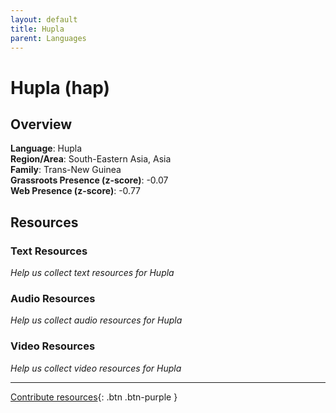 ```yaml
---
layout: default
title: Hupla
parent: Languages
---
```


# Hupla (hap)

## Overview

**Language**: Hupla  
**Region/Area**: South-Eastern Asia, Asia  
**Family**: Trans-New Guinea  
**Grassroots Presence (z-score)**: -0.07  
**Web Presence (z-score)**: -0.77  

## Resources

### Text Resources
*Help us collect text resources for Hupla*

### Audio Resources
*Help us collect audio resources for Hupla*

### Video Resources
*Help us collect video resources for Hupla*

---

[Contribute resources](https://forms.office.com/e/1SfLJx3u1r){: .btn .btn-purple }
